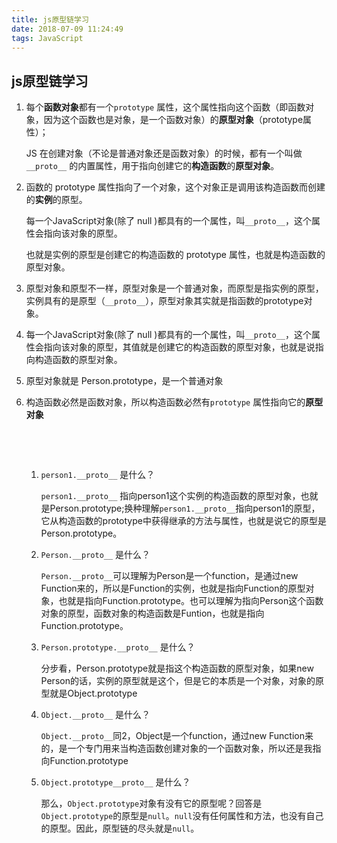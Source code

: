 ```yaml
---
title: js原型链学习
date: 2018-07-09 11:24:49
tags: JavaScript
---
```


## js原型链学习

1. 每个**函数对象**都有一个`prototype` 属性，这个属性指向这个函数（即函数对象，因为这个函数也是对象，是一个函数对象）的**原型对象**（prototype属性）；

   JS 在创建对象（不论是普通对象还是函数对象）的时候，都有一个叫做`__proto__` 的内置属性，用于指向创建它的**构造函数**的**原型对象**。

2. 函数的 prototype 属性指向了一个对象，这个对象正是调用该构造函数而创建的**实例**的原型。

   每一个JavaScript对象(除了 null )都具有的一个属性，叫`__proto__`，这个属性会指向该对象的原型。

   也就是实例的原型是创建它的构造函数的 prototype 属性，也就是构造函数的原型对象。

3. 原型对象和原型不一样，原型对象是一个普通对象，而原型是指实例的原型，实例具有的是原型（`__proto__`），原型对象其实就是指函数的prototype对象。

4. 每一个JavaScript对象(除了 null )都具有的一个属性，叫`__proto__`，这个属性会指向该对象的原型，其值就是创建它的构造函数的原型对象，也就是说指向构造函数的原型对象。

5. 原型对象就是 Person.prototype，是一个普通对象

6. 构造函数必然是函数对象，所以构造函数必然有`prototype` 属性指向它的**原型对象**

   ​

   ​

   1. `person1.__proto__` 是什么？

      `person1.__proto__` 指向person1这个实例的构造函数的原型对象，也就是Person.prototype;换种理解`person1.__proto__`指向person1的原型，它从构造函数的prototype中获得继承的方法与属性，也就是说它的原型是Person.prototype。

   2. `Person.__proto__` 是什么？

      `Person.__proto__`可以理解为Person是一个function，是通过new Function来的，所以是Function的实例，也就是指向Function的原型对象，也就是指向Function.prototype。也可以理解为指向Person这个函数对象的原型，函数对象的构造函数是Funtion，也就是指向Function.prototype。

   3. `Person.prototype.__proto__` 是什么？

      分步看，Person.prototype就是指这个构造函数的原型对象，如果new Person的话，实例的原型就是这个，但是它的本质是一个对象，对象的原型就是Object.prototype

   4. `Object.__proto__` 是什么？

      `Object.__proto__`同2，Object是一个function，通过new Function来的，是一个专门用来当构造函数创建对象的一个函数对象，所以还是我指向Function.prototype

   5. `Object.prototype__proto__` 是什么？

      那么，`Object.prototype`对象有没有它的原型呢？回答是`Object.prototype`的原型是`null`。`null`没有任何属性和方法，也没有自己的原型。因此，原型链的尽头就是`null`。

      ​

   ​

